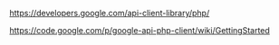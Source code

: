 https://developers.google.com/api-client-library/php/

https://code.google.com/p/google-api-php-client/wiki/GettingStarted
